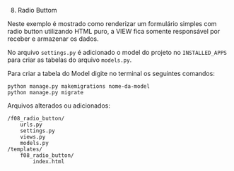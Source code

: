 08. Radio Buttom

Neste exemplo é mostrado como renderizar um formulário simples com radio button utilizando HTML puro, a VIEW fica somente 
responsável por receber e armazenar os dados. 

No arquivo `settings.py` é adicionado o model do projeto no `INSTALLED_APPS` para criar as tabelas do arquivo `models.py`.

Para criar a tabela do Model digite no terminal os seguintes comandos:

    python manage.py makemigrations nome-da-model
    python manage.py migrate

Arquivos alterados ou adicionados:

    /f08_radio_button/
        urls.py
        settings.py
        views.py
        models.py
    /templates/
        f08_radio_button/
            index.html